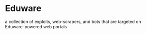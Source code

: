 # Eduware
a collection of exploits, web-scrapers, and bots that are targeted on Eduware-powered web portals
